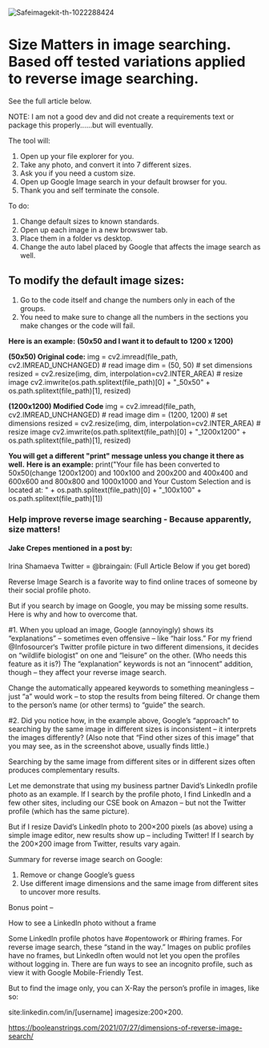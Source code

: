 ![Safeimagekit-th-1022288424](https://user-images.githubusercontent.com/43219706/173714284-72763e0b-19e5-4e51-866d-d743e082efc9.jpg)

# Size Matters in image searching. Based off tested variations applied to reverse image searching.
See the full article below.

NOTE: I am not a good dev and did not create a requirements text or package this properly......but will eventually.

The tool will:
1. Open up your file explorer for you.
2. Take any photo, and convert it into 7 different sizes.
3. Ask you if you need a custom size.
4. Open up Google Image search in your default browser for you.
5. Thank you and self terminate the console.

To do:
1. Change default sizes to known standards.
2. Open up each image in a new browswer tab.
3. Place them in a folder vs desktop.
4. Change the auto label placed by Google that affects the image search as well.

## To modify the default image sizes:
1. Go to the code itself and change the numbers only in each of the groups.
2. You need to make sure to change all the numbers in the sections you make changes or the code will fail.

**Here is an example:**
**(50x50 and I want it to default to 1200 x 1200)**

**(50x50) Original code:**
img = cv2.imread(file_path, cv2.IMREAD_UNCHANGED) # read image
dim = (50, 50) # set dimensions
resized = cv2.resize(img, dim, interpolation=cv2.INTER_AREA) # resize image
cv2.imwrite(os.path.splitext(file_path)[0] + "_50x50" + os.path.splitext(file_path)[1], resized)

**(1200x1200) Modified Code**
img = cv2.imread(file_path, cv2.IMREAD_UNCHANGED) # read image
dim = (1200, 1200) # set dimensions
resized = cv2.resize(img, dim, interpolation=cv2.INTER_AREA) # resize image
cv2.imwrite(os.path.splitext(file_path)[0] + "_1200x1200" + os.path.splitext(file_path)[1], resized)

**You will get a different "print" message unless you change it there as well.**
**Here is an example:**
print("Your file has been converted to 50x50(change 1200x1200) and 100x100 and 200x200 and 400x400 and 600x600 and 800x800 and 1000x1000 and Your Custom Selection and is located at: " + os.path.splitext(file_path)[0] + "_100x100" + os.path.splitext(file_path)[1])

### Help improve reverse image searching - Because apparently, size matters!

#### Jake Crepes mentioned in a post by:
Irina Shamaeva Twitter = @braingain:
(Full Article Below if you get bored)

Reverse Image Search is a favorite way to find online traces of someone by their social profile photo.

But if you search by image on Google, you may be missing some results. Here is why and how to overcome that.

#1. When you upload an image, Google (annoyingly) shows its “explanations” – sometimes even offensive – like “hair loss.” For my friend @Infosourcer‘s Twitter profile picture in two different dimensions, it decides on “wildlife biologist” on one and “leisure” on the other. (Who needs this feature as it is?)
The “explanation” keywords is not an “innocent” addition, though – they affect your reverse image search.

Change the automatically appeared keywords to something meaningless – just “a” would work – to stop the results from being filtered. Or change them to the person’s name (or other terms) to “guide” the search.

#2. Did you notice how, in the example above, Google’s “approach” to searching by the same image in different sizes is inconsistent – it interprets the images differently? (Also note that “Find other sizes of this image” that you may see, as in the screenshot above, usually finds little.)

Searching by the same image from different sites or in different sizes often produces complementary results.

Let me demonstrate that using my business partner David’s LinkedIn profile photo as an example.
If I search by the profile photo, I find LinkedIn and a few other sites, including our CSE book on Amazon – but not the Twitter profile (which has the same picture).

But if I resize David’s LinkedIn photo to 200×200 pixels (as above) using a simple image editor, new results show up – including Twitter! If I search by the 200×200 image from Twitter, results vary again.

Summary for reverse image search on Google:

1. Remove or change Google’s guess
2. Use different image dimensions and the same image from different sites to uncover more results.

Bonus point –

How to see a LinkedIn photo without a frame

Some LinkedIn profile photos have #opentowork or #hiring frames. For reverse image search, these “stand in the way.” Images on public profiles have no frames, but LinkedIn often would not let you open the profiles without logging in. There are fun ways to see an incognito profile, such as view it with Google Mobile-Friendly Test.

But to find the image only, you can X-Ray the person’s profile in images, like so:

site:linkedin.com/in/[username] imagesize:200×200.


https://booleanstrings.com/2021/07/27/dimensions-of-reverse-image-search/
